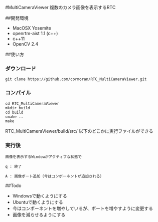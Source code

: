 #MultiCameraViewer
複数のカメラ画像を表示するRTC

##開発環境
- MacOSX Yosemite
- openrtm-aist 1.1 (c++)
- c++11
- OpenCV 2.4

##使い方

### ダウンロード

    git clone https://github.com/cormoran/RTC_MultiCameraViewer.git

### コンパイル



    cd RTC_MultiCameraViewer
    mkdir build
    cd build
    cmake ..
    make



RTC_MultiCameraViewer/build/src/ 以下のどこかに実行ファイルができる

### 実行後

    画像を表示するWindowがアクティブな状態で

    q : 終了

    A : 画像ポート追加（今はコンポーネントが追加される）


##Todo
- Windowsで動くようにする
- Ubuntuで動くようにする
- 今はコンポーネントを増やしているが、ポートを増やすように変更する
- 画像を減らせるようにする
